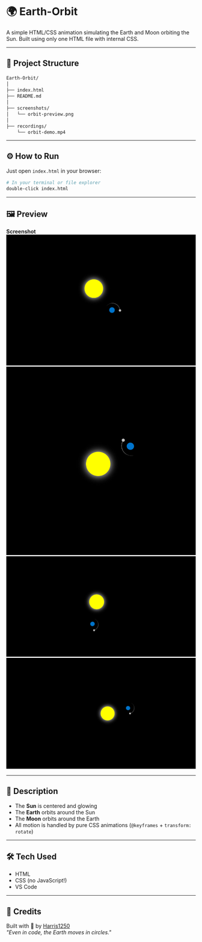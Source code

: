 # 🌍 Earth-Orbit

A simple HTML/CSS animation simulating the Earth and Moon orbiting the Sun. Built using only one HTML file with internal CSS.

---

## 📁 Project Structure
```
Earth-Orbit/
│
├── index.html
├── README.md
│
├── screenshots/
│   └── orbit-preview.png
│
├── recordings/
    └── orbit-demo.mp4
```

---

## ⚙️ How to Run

Just open `index.html` in your browser:

```bash
# In your terminal or file explorer
double-click index.html
```

---

## 🖼️ Preview

**Screenshot**  
![orbit-preview](screenshots/orbit-preview.png)
![orbit-preview](screenshots/orbit-preview2.png)
![orbit-preview](screenshots/orbit-preview3.png)
![orbit-preview](screenshots/orbit-preview4.png)

---

## 🧠 Description

- The **Sun** is centered and glowing  
- The **Earth** orbits around the Sun  
- The **Moon** orbits around the Earth  
- All motion is handled by pure CSS animations (`@keyframes` + `transform: rotate`)

---

## 🛠️ Tech Used

- HTML
- CSS (no JavaScript!)
- VS Code

---

## 🤝 Credits

Built with 💙 by [Harris1250](https://github.com/Harris1250)  
_"Even in code, the Earth moves in circles."_
